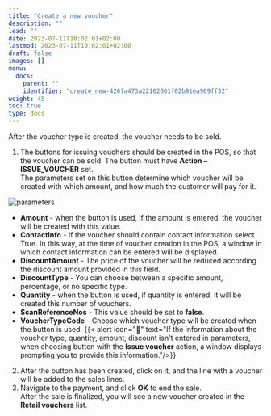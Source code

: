```yaml
---
title: "Create a new voucher"
description: ""
lead: ""
date: 2023-07-11T10:02:01+02:00
lastmod: 2023-07-11T10:02:01+02:00
draft: false
images: []
menu:
  docs:
    parent: ""
    identifier: "create_new-426fa473a22162001f02b91ea909ff52"
weight: 45
toc: true
type: docs
---
```


After the voucher type is created, the voucher needs to be sold.

1. The buttons for issuing vouchers should be created in the POS, so that the voucher can be sold. The button must have **Action – ISSUE_VOUCHER** set.   
   The parameters set on this button determine which voucher will be created with which amount, and how much the customer will pay for it.

![parameters](parameters.png)

- **Amount** - when the button is used, if the amount is entered, the voucher will be created with this value.
- **ContactInfo** - If the voucher should contain contact information select True. In this way, at the time of voucher creation in the POS, a window in which contact information can be entered will be displayed.
- **DiscountAmount** - The price of the voucher will be reduced according the discount amount provided in this field.
- **DiscountType** - You can choose between a specific amount, percentage, or no specific type.
- **Quantity** - when the button is used, if quantity is entered, it will be created this number of vouchers.
- **ScanReferenceNos** - This value should be set to **false**.
- **VoucherTypeCode** - Choose which voucher type will be created when the button is used.
{{< alert icon="📝" text="If the information about the voucher type, quantity, amount, discount isn't entered in parameters, when choosing button with the <b>Issue voucher</b> action, a window displays prompting you to provide this information."/>}}

2. After the button has been created, click on it, and the line with a voucher will be added to the sales lines.
3. Navigate to the payment, and click **OK** to end the sale.      
   After the sale is finalized, you will see a new voucher created in the **Retail vouchers** list.